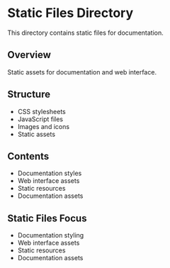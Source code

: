 # Static Files Directory

This directory contains static files for documentation.

## Overview

Static assets for documentation and web interface.

## Structure

- CSS stylesheets
- JavaScript files
- Images and icons
- Static assets

## Contents

- Documentation styles
- Web interface assets
- Static resources
- Documentation assets

## Static Files Focus

- Documentation styling
- Web interface assets
- Static resources
- Documentation assets
